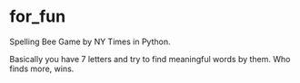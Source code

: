 # for_fun
Spelling Bee Game by NY Times in Python.

Basically you have 7 letters and try to find meaningful words by them.
Who finds more, wins.

